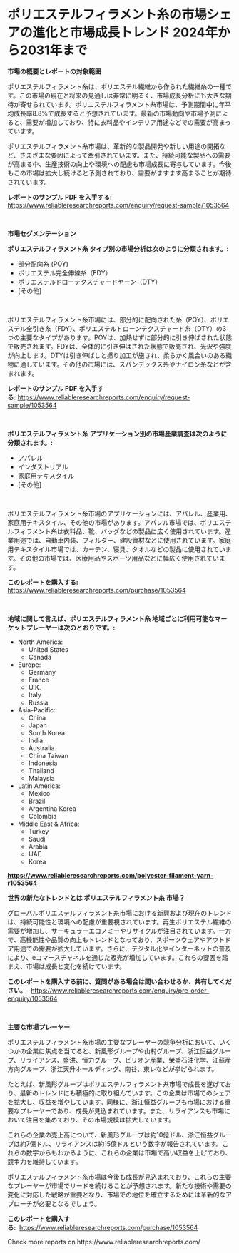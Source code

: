 <p><h1>ポリエステルフィラメント糸の市場シェアの進化と市場成長トレンド 2024年から2031年まで</h1></p><p><strong>市場の概要とレポートの対象範囲</strong></p>
<p><p>ポリエステルフィラメント糸は、ポリエステル繊維から作られた繊維糸の一種です。この市場の現在と将来の見通しは非常に明るく、市場成長分析にも大きな期待が寄せられています。ポリエステルフィラメント糸市場は、予測期間中に年平均成長率8.8%で成長すると予想されています。最新の市場動向や市場予測によると、需要が増加しており、特に衣料品やインテリア用途などでの需要が高まっています。</p><p>ポリエステルフィラメント糸市場は、革新的な製品開発や新しい用途の開拓など、さまざまな要因によって牽引されています。また、持続可能な製品への需要が高まる中、生産技術の向上や環境への配慮も市場成長に寄与しています。今後もこの市場は拡大し続けると予測されており、需要がますます高まることが期待されています。</p></p>
<p><strong>レポートのサンプル PDF を入手する:</strong> <a href="https://www.reliableresearchreports.com/enquiry/request-sample/1053564">https://www.reliableresearchreports.com/enquiry/request-sample/1053564</a></p>
<p>&nbsp;</p>
<p><strong>市場セグメンテーション</strong></p>
<p><strong>ポリエステルフィラメント糸 タイプ別の市場分析は次のように分類されます。:</strong></p>
<p><ul><li>部分配向糸 (POY)</li><li>ポリエステル完全伸線糸（FDY）</li><li>ポリエステルドローテクスチャードヤーン（DTY）</li><li>[その他]</li></ul></p>
<p>&nbsp;</p>
<p><p>ポリエステルフィラメント糸市場には、部分的に配向された糸（POY）、ポリエステル全引き糸（FDY）、ポリエステルドローンテクスチャード糸（DTY）の3つの主要なタイプがあります。POYは、加熱せずに部分的に引き伸ばされた状態で販売されます。FDYは、全体的に引き伸ばされた状態で販売され、光沢や強度が向上します。DTYは引き伸ばしと撚り加工が施され、柔らかく風合いのある織物に適しています。その他の市場には、スパンデックス糸やナイロン糸などが含まれます。</p></p>
<p><strong>レポートのサンプル PDF を入手する:</strong>&nbsp;<a href="https://www.reliableresearchreports.com/enquiry/request-sample/1053564">https://www.reliableresearchreports.com/enquiry/request-sample/1053564</a></p>
<p>&nbsp;</p>
<p><strong> ポリエステルフィラメント糸 アプリケーション別の市場産業調査は次のように分類されます。:</strong></p>
<p><ul><li>アパレル</li><li>インダストリアル</li><li>家庭用テキスタイル</li><li>[その他]</li></ul></p>
<p>&nbsp;</p>
<p><p>ポリエステルフィラメント糸市場のアプリケーションには、アパレル、産業用、家庭用テキスタイル、その他の市場があります。アパレル市場では、ポリエステルフィラメント糸は衣料品、靴、バッグなどの製品に広く使用されています。産業用途では、自動車内装、フィルター、建設資材などに使用されています。家庭用テキスタイル市場では、カーテン、寝具、タオルなどの製品に使用されています。その他の市場では、医療用品やスポーツ用品などに幅広く使用されています。</p></p>
<p><strong>このレポートを購入する:</strong>&nbsp; <a href="https://www.reliableresearchreports.com/purchase/1053564">https://www.reliableresearchreports.com/purchase/1053564</a></p>
<p>&nbsp;</p>
<p><strong>地域に関して言えば、ポリエステルフィラメント糸 地域ごとに利用可能なマーケットプレーヤーは次のとおりです。:</strong></p>
<p><ul>
    <li>
        North America:
        <ul>
            <li>United States</li>
            <li>Canada</li>
        </ul>
    </li>
    <li>
        Europe:
        <ul>
            <li>Germany</li>
            <li>France</li>
            <li>U.K.</li>
            <li>Italy</li>
            <li>Russia</li>
        </ul>
    </li>
    <li>
        Asia-Pacific:
        <ul>
            <li>China</li>
            <li>Japan</li>
            <li>South Korea</li>
            <li>India</li>
            <li>Australia</li>
            <li>China Taiwan</li>
            <li>Indonesia</li>
            <li>Thailand</li>
            <li>Malaysia</li>
        </ul>
    </li>
    <li>
        Latin America:
        <ul>
            <li>Mexico</li>
            <li>Brazil</li>
            <li>Argentina Korea</li>
            <li>Colombia</li>
        </ul>
    </li>
    <li>
        Middle East & Africa:
        <ul>
            <li>Turkey</li>
            <li>Saudi</li>
            <li>Arabia</li>
            <li>UAE</li>
            <li>Korea</li>
        </ul>
    </li>
    </ul></p>
<p><strong><a href="https://www.reliableresearchreports.com/polyester-filament-yarn-r1053564">https://www.reliableresearchreports.com/polyester-filament-yarn-r1053564</a></strong>&nbsp;</p>
<p><strong>世界の新たなトレンドとは ポリエステルフィラメント糸 市場？</strong></p>
<p><p>グローバルポリエステルフィラメント糸市場における新興および現在のトレンドは、持続可能性と環境への配慮が重要視されています。再生ポリエステル繊維の需要が増加し、サーキュラーエコノミーやリサイクルが注目されています。一方で、高機能性や品質の向上もトレンドとなっており、スポーツウェアやアウトドア用途での需要が拡大しています。さらに、デジタル化やインターネットの普及により、eコマースチャネルを通じた販売が増加しています。これらの要因を踏まえ、市場は成長と変化を続けています。</p></p>
<p><strong>このレポートを購入する前に、質問がある場合は問い合わせるか、共有してください。</strong>- <a href="https://www.reliableresearchreports.com/enquiry/pre-order-enquiry/1053564">https://www.reliableresearchreports.com/enquiry/pre-order-enquiry/1053564</a></p>
<p>&nbsp;</p>
<p><strong>主要な市場プレーヤー</strong></p>
<p><p>ポリエステルフィラメント糸市場の主要なプレーヤーの競争分析において、いくつかの企業に焦点を当てると、新風形グループや山村グループ、浙江恒益グループ、リライアンス、盛洪、恒力グループ、ビリオン産業、榮盛石油化学、江蘇産方向グループ、浙江天升ホールディング、南谷、東レなどが挙げられます。</p><p>たとえば、新風形グループはポリエステルフィラメント糸市場で成長を遂げており、最新のトレンドにも積極的に取り組んでいます。この企業は市場でのシェアを拡大し、収益を増やしています。同様に、浙江恒益グループも市場における重要なプレーヤーであり、成長が見込まれています。また、リライアンスも市場において注目を集めており、その市場規模は拡大しています。</p><p>これらの企業の売上高について、新風形グループは約10億ドル、浙江恒益グループは約7億ドル、リライアンスは約15億ドルという数字が報告されています。これらの数字からもわかるように、これらの企業は市場で高い収益を上げており、競争力を維持しています。</p><p>ポリエステルフィラメント糸市場は今後も成長が見込まれており、これらの主要なプレーヤーが市場でリードを続けることが予想されます。新たな技術や需要の変化に対応した戦略が重要となり、市場での地位を確立するためには革新的なアプローチが必要となるでしょう。</p></p>
<p><strong>このレポートを購入する:</strong>&nbsp;&nbsp;<a href="https://www.reliableresearchreports.com/purchase/1053564">https://www.reliableresearchreports.com/purchase/1053564</a></p>
<p>Check more reports on https://www.reliableresearchreports.com/</p>